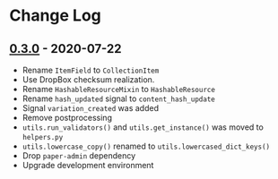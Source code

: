 # Change Log

## [0.3.0](https://github.com/dldevinc/paper-uploads/tree/v0.3.0) - 2020-07-22
- Rename `ItemField` to `CollectionItem`
- Use DropBox checksum realization.
- Rename `HashableResourceMixin` to `HashableResource`
- Rename `hash_updated` signal to `content_hash_update`
- Signal `variation_created` was added
- Remove postprocessing
- `utils.run_validators()` and `utils.get_instance()` was moved to `helpers.py`
- `utils.lowercase_copy()` renamed to `utils.lowercased_dict_keys()`
- Drop `paper-admin` dependency
- Upgrade development environment
